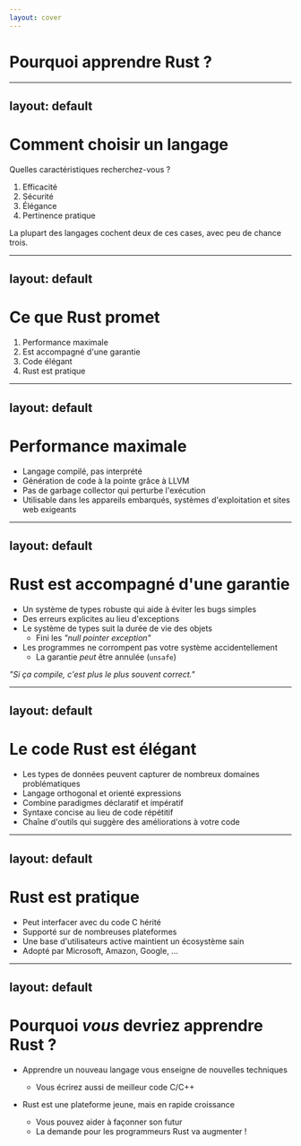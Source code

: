 ```yaml
---
layout: cover
---
```


# Pourquoi apprendre Rust ?

---
layout: default
---
# Comment choisir un langage

Quelles caractéristiques recherchez-vous ?
<!-- Essayez de poser la question au public d'abord -->

<v-click>

1. Efficacité          <!-- pas seulement un code rapide, mais aussi préserver la planète -->
2. Sécurité            <!-- prévenir les erreurs, mais aussi échouer de manière contrôlée -->
3. Élégance            <!-- ce n'est pas une qualité subjective (mais intersubjective) -->
4. Pertinence pratique <!-- cela exclut les langages "jouets" préférés -->

La plupart des langages cochent deux de ces cases, avec peu de chance trois.

</v-click>

---
layout: default
---
# Ce que Rust promet

1. Performance maximale
2. Est accompagné d'une garantie
3. Code élégant
4. Rust est pratique

---
layout: default
---
# Performance maximale

- Langage compilé, pas interprété
- Génération de code à la pointe grâce à LLVM
- Pas de garbage collector qui perturbe l'exécution
- Utilisable dans les appareils embarqués, systèmes d'exploitation et sites web exigeants

---
layout: default
---
# Rust est accompagné d'une garantie

- Un système de types robuste qui aide à éviter les bugs simples
- Des erreurs explicites au lieu d'exceptions
- Le système de types suit la durée de vie des objets
	* Fini les *"null pointer exception"*
- Les programmes ne corrompent pas votre système accidentellement
	* La garantie *peut* être annulée (`unsafe`)

*"Si ça compile, c'est plus le plus souvent correct."*

---
layout: default
---
# Le code Rust est élégant

- Les types de données peuvent capturer de nombreux domaines problématiques
- Langage orthogonal et orienté expressions
- Combine paradigmes déclaratif et impératif
- Syntaxe concise au lieu de code répétitif
- Chaîne d'outils qui suggère des améliorations à votre code

---
layout: default
---
# Rust est pratique

- Peut interfacer avec du code C hérité
- Supporté sur de nombreuses plateformes
- Une base d'utilisateurs active maintient un écosystème sain
- Adopté par Microsoft, Amazon, Google, ...

---
layout: default
---
# Pourquoi *vous* devriez apprendre Rust ?

- Apprendre un nouveau langage vous enseigne de nouvelles techniques
	* Vous écrirez aussi de meilleur code C/C++

- Rust est une plateforme jeune, mais en rapide croissance
	* Vous pouvez aider à façonner son futur
	* La demande pour les programmeurs Rust va augmenter !
